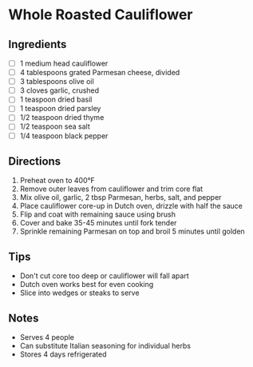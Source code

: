 # Whole Roasted Cauliflower

## Ingredients
- [ ] 1 medium head cauliflower
- [ ] 4 tablespoons grated Parmesan cheese, divided
- [ ] 3 tablespoons olive oil
- [ ] 3 cloves garlic, crushed
- [ ] 1 teaspoon dried basil
- [ ] 1 teaspoon dried parsley
- [ ] 1/2 teaspoon dried thyme
- [ ] 1/2 teaspoon sea salt
- [ ] 1/4 teaspoon black pepper

## Directions
1. Preheat oven to 400°F
2. Remove outer leaves from cauliflower and trim core flat
3. Mix olive oil, garlic, 2 tbsp Parmesan, herbs, salt, and pepper
4. Place cauliflower core-up in Dutch oven, drizzle with half the sauce
5. Flip and coat with remaining sauce using brush
6. Cover and bake 35-45 minutes until fork tender
7. Sprinkle remaining Parmesan on top and broil 5 minutes until golden

## Tips
- Don't cut core too deep or cauliflower will fall apart
- Dutch oven works best for even cooking
- Slice into wedges or steaks to serve

## Notes
- Serves 4 people
- Can substitute Italian seasoning for individual herbs
- Stores 4 days refrigerated